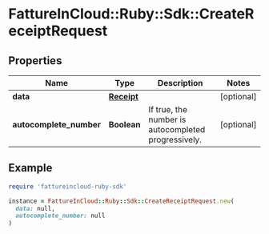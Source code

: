 # FattureInCloud::Ruby::Sdk::CreateReceiptRequest

## Properties

| Name | Type | Description | Notes |
| ---- | ---- | ----------- | ----- |
| **data** | [**Receipt**](Receipt.md) |  | [optional] |
| **autocomplete_number** | **Boolean** | If true, the number is autocompleted progressively. | [optional] |

## Example

```ruby
require 'fattureincloud-ruby-sdk'

instance = FattureInCloud::Ruby::Sdk::CreateReceiptRequest.new(
  data: null,
  autocomplete_number: null
)
```

